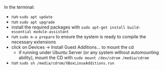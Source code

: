In the terminal:
* run `sudo apt update`
* run `sudo apt upgrade`
* install the required packages with `sudo apt-get install build-essential module-assistant`
* run `sudo m-a prepare` to ensure the system is ready to compile the necessary extensions
* click on Devices → Install Guest Additions… to mount the cd
  * if running under Ubuntu Server (or any system without automounting ability), mount the CD with `sudo mount /dev/cdrom /media/cdrom`
* run `sudo sh /media/cdrom/VBoxLinuxAdditions.run`
